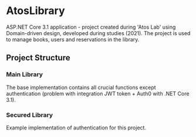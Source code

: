 # AtosLibrary

ASP.NET Core 3.1 application - project created during 'Atos Lab' using Domain-driven design, developed during studies (2021). The project is used to manage books, users and reservations in the library.

## Project Structure

### Main Library

The base implementation contains all crucial functions except authentication (problem with integration JWT token + Auth0 with .NET Core 3.1).

### Secured Library

Example implementation of authentication for this project.

